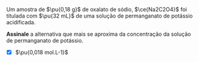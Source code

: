 Um amostra de $\pu{0,18 g}$ de oxalato de sódio, $\ce{Na2C2O4}$ foi titulada com $\pu{32 mL}$ de uma solução de permanganato de potássio acidificada.

**Assinale** a alternativa que mais se aproxima da concentração da solução de permanganato de potássio.

- [x] $\pu{0,018 mol.L-1}$

